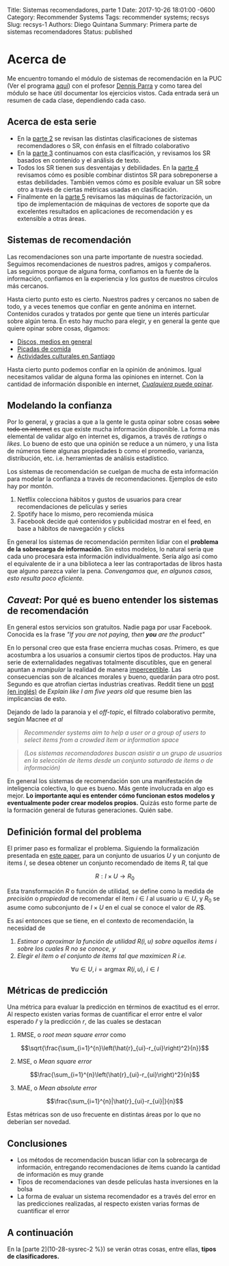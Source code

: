 Title: Sistemas recomendadores, parte 1
Date: 2017-10-26 18:01:00 -0600
Category: Recommender Systems
Tags: recommender systems; recsys
Slug: recsys-1
Authors: Diego Quintana
Summary: Primera parte de sistemas recomendadores
Status: published
<!-- Modified: 2010-12-05 19:30 -->

# Acerca de

Me encuentro tomando el módulo de sistemas de recomendación en la PUC
(Ver el programa
[aquí](https://educacionprofesional.ing.uc.cl/?diplomado=diplomado-big-data))
con el profesor [Dennis Parra](http://dparra.sitios.ing.uc.cl/) y como tarea del módulo se hace útil documentar los ejercicios vistos. Cada entrada será un resumen de cada clase, dependiendo cada caso.

## Acerca de esta serie

- En la [parte 2]({filename}/blog/sysrec-2.md) se revisan las distintas clasificaciones de sistemas recomendadores o SR, con énfasis en el filtrado colaborativo
- En la [parte 3]({filename}/blog/sysrec-3.md) continuamos con esta clasificación, y revisamos los SR basados en contenido y el análisis de texto.
- Todos los SR tienen sus desventajas y debilidades. En la [parte 4]({filename}/blog/sysrec-4.md) revisamos cómo es posible combinar distintos SR para sobreponerse a estas debilidades. También vemos cómo es posible evaluar un SR sobre otro a través de ciertas métricas usadas en clasificación.
- Finalmente en la [parte 5]({filename}/blog/sysrec-5.md) revisamos las máquinas de factorización, un tipo de implementación de máquinas de vectores de soporte que da excelentes resultados en aplicaciones de recomendación y es extensible a otras áreas.

## Sistemas de recomendación

Las recomendaciones son una parte importante de nuestra sociedad.
Seguimos recomendaciones de nuestros padres, amigos y compañeros. Las
seguimos porque de alguna forma, confiamos en la fuente de la
información, confiamos en la experiencia y los gustos de nuestros
círculos más cercanos.

Hasta cierto punto esto es cierto. Nuestros padres y cercanos no saben
de todo, y a veces tenemos que confiar en gente anónima en internet.
Contenidos curados y tratados por gente que tiene un interés particular
sobre algún tema. En esto hay mucho para elegir, y en general la gente
que quiere opinar sobre cosas, digamos:

- [Discos, medios en general](http://www.paniko.cl/)
- [Picadas de comida](https://elpicadista.cl/)
- [Actividades culturales en Santiago](http://estoy.cl/)

Hasta cierto punto podemos confiar en la opinión de anónimos. Igual necesitamos validar de alguna forma las opiniones en internet. Con la cantidad de información disponible en internet,
[_Cualquiera_ puede opinar](http://maddox.xmission.com/).

## Modelando la confianza

Por lo general, y gracias a que a la gente le gusta opinar
sobre cosas ~~sobre todo en internet~~ es que existe mucha información disponible. La forma más elemental de validar algo en internet es, digamos, a través de _ratings_
o _likes_. Lo bueno de esto que una opinión se reduce a un número, y una lista de números tiene algunas propiedades b como el promedio,
varianza, distribución, etc. i.e. herramientas de análisis estadístico.

Los sistemas de recomendación se cuelgan de mucha de esta información
para modelar la confianza a través de recomendaciones. Ejemplos de esto hay por montón.

1.  Netflix colecciona hábitos y gustos de usuarios para crear
    recomendaciones de películas y series
2.  Spotify hace lo mismo, pero recomienda música
3.  Facebook decide qué contenidos y publicidad mostrar en el feed, en base a hábitos de navegación y clicks

En general los sistemas de recomendación permiten lidiar con el **problema de la sobrecarga de información**. Sin estos modelos, lo natural sería que cada uno procesara esta información individualmente. Sería algo así como el equivalente de ir a una biblioteca a leer las contraportadas de libros hasta que alguno parezca valer la pena. _Convengamos que, en algunos casos, esto resulta poco eficiente._

## _Caveat_: Por qué es bueno entender los sistemas de recomendación

En general estos servicios son gratuitos. Nadie paga por usar Facebook. Conocida es la frase _"If you are not paying, then **you** are the product"_

En lo personal creo que esta frase encierra muchas cosas. Primero, es
que acostumbra a los usuarios a consumir ciertos tipos de productos. Hay una serie de externalidades negativas totalmente discutibles, que en general apuntan a _manipular_ la realidad de manera [imperceptible](https://www.theguardian.com/technology/2014/jun/29/facebook-users-emotions-news-feeds). Las consecuencias son de alcances morales y bueno, quedarán para otro post. Segundo es que atrofian ciertas industrias creativas. Reddit tiene un [post (en inglés)](https://www.reddit.com/r/explainlikeimfive/comments/2m3f05/eli5_if_something_is_free_you_are_the_product/) de _Explain like I am five years old_ que resume bien las implicancias de esto.

Dejando de lado la paranoia y el _off-topic_, el filtrado colaborativo permite, según Macnee _et al_

<!-- Todo completar referencia -->

> _Recommender systems aim to help a user or a group of users to select items from a crowded item or information space_

> _(Los sistemas recomendadores buscan asistir a un grupo de usuarios en la selección de ítems desde un conjunto saturado de ítems o de información)_

En general los sistemas de recomendación son una manifestación de
inteligencia colectiva, lo que es bueno. Más gente involucrada en algo es mejor. **Lo importante aquí es entender cómo funcionan estos modelos y eventualmente poder crear modelos propios.** Quizás esto forme parte de la formación general de futuras generaciones. Quién sabe.

## Definición formal del problema

El primer paso es formalizar el problema. Siguiendo la formalización presentada en
[este paper](http://citeseerx.ist.psu.edu/viewdoc/download?doi=10.1.1.423.5258&rep=rep1&type=pdf), para un conjunto de usuarios $U$ y un conjunto de items $I$, se
desea obtener un conjunto recomendado de items $R$, tal que

$$R: I \times U \rightarrow R_0$$

Esta transformación $R$ o función de utilidad, se define como la medida de _precisión_ o _propiedad_ de recomendar el item $i \in I$ al usuario $u \in U$, y $R_0$ se asume como subconjunto de $I \times U$ en el cual se conoce el valor de $R$$.

Es así entonces que se tiene, en el contexto de recomendación, la necesidad de

1.  _Estimar o aproximar la función de utilidad $R(i,u)$ sobre aquellos items $i$ sobre los cuales $R$ no se conoce, y_
2.  _Elegir el ítem o el conjunto de ítems tal que maximicen $R$ i.e._

$$\forall u \in U, i = \mbox{argmax } R(i,u) \mbox{, }  i \in I$$

## Métricas de predicción

Una métrica para evaluar la predicción en términos de exactitud es el error. Al respecto existen varias formas de cuantificar el error entre el valor esperado $\hat{r}$ y la predicción $r$, de las cuales se destacan

1.  RMSE, o _root mean square error_ como

$$\sqrt{\frac{\sum_{i=1}^{n}\left(\hat{r}_{ui}-r_{ui}\right)^2}{n}}$$

2.  MSE, o _Mean square error_

$$\frac{\sum_{i=1}^{n}\left(\hat{r}_{ui}-r_{ui}\right)^2}{n}$$

3.  MAE, o _Mean absolute error_

$$\frac{\sum_{i=1}^{n}|\hat{r}_{ui}-r_{ui}|}{n}$$

Estas métricas son de uso frecuente en distintas áreas por lo que no deberían ser novedad.

## Conclusiones

- Los métodos de recomendación buscan lidiar con la sobrecarga de información, entregando recomendaciones de ítems cuando la cantidad de información es muy grande
- Tipos de recomendaciones van desde películas hasta inversiones en la bolsa
- La forma de evaluar un sistema recomendador es a través del error en las predicciones realizadas, al respecto existen varias formas de cuantificar el error

## A continuación

En la [parte 2](10-28-sysrec-2 %}) se verán otras cosas, entre ellas, **tipos de clasificadores.**
